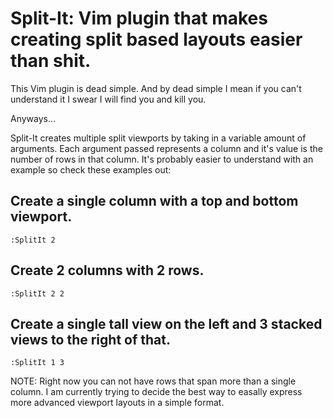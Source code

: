 # Split-It: Vim plugin that makes creating split based layouts easier than shit.

This Vim plugin is dead simple. And by dead simple I mean if you can't understand it I swear I will find you and kill you.

Anyways...

Split-It creates multiple split viewports by taking in a variable amount of arguments. Each argument passed represents a column and it's value is the number of rows in that column. It's probably easier to understand with an example so check these examples out:

## Create a single column with a top and bottom viewport.

    :SplitIt 2

## Create 2 columns with 2 rows.

    :SplitIt 2 2

## Create a single tall view on the left and 3 stacked views to the right of that.

    :SplitIt 1 3

NOTE: Right now you can not have rows that span more than a single column. I am currently trying to decide the best way to easally express more advanced viewport layouts in a simple format.
